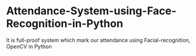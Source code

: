 # Attendance-System-using-Face-Recognition-in-Python
It is full-proof system which mark our attendance using Facial-recognition, OpenCV in Python
